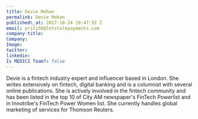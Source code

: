 ```yaml
---
title: Devie Mohan
permalink: Devie Mohan
published\_at: 2017-10-24 19:47:32 Z
email: priti56@letstalkpayments.com
company-title: 
Company: 
Image: 
twitter: 
linkedin: 
Is MEDICI Team?: false
---
```


Devie is a fintech industry expert and influencer based in London. She writes extensively on fintech, digital banking and is a columnist with several online publications. She is actively involved in the fintech community and has been listed in the top 10 of City AM newspaper's FinTech Powerlist and in Innotribe's FinTech Power Women list. She currently handles global marketing of services for Thomson Reuters.